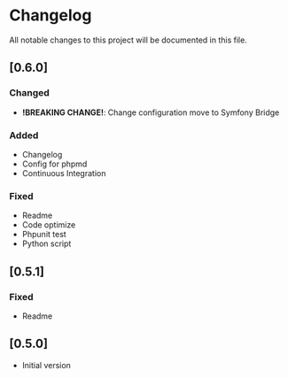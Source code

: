 # Changelog

All notable changes to this project will be documented in this file.

## [0.6.0]

### Changed

- **!BREAKING CHANGE!**: Change configuration move to Symfony Bridge

###  Added

- Changelog
- Config for phpmd
- Continuous Integration


### Fixed
- Readme
- Code optimize
- Phpunit test
- Python script

## [0.5.1]

### Fixed

- Readme

## [0.5.0]

- Initial version